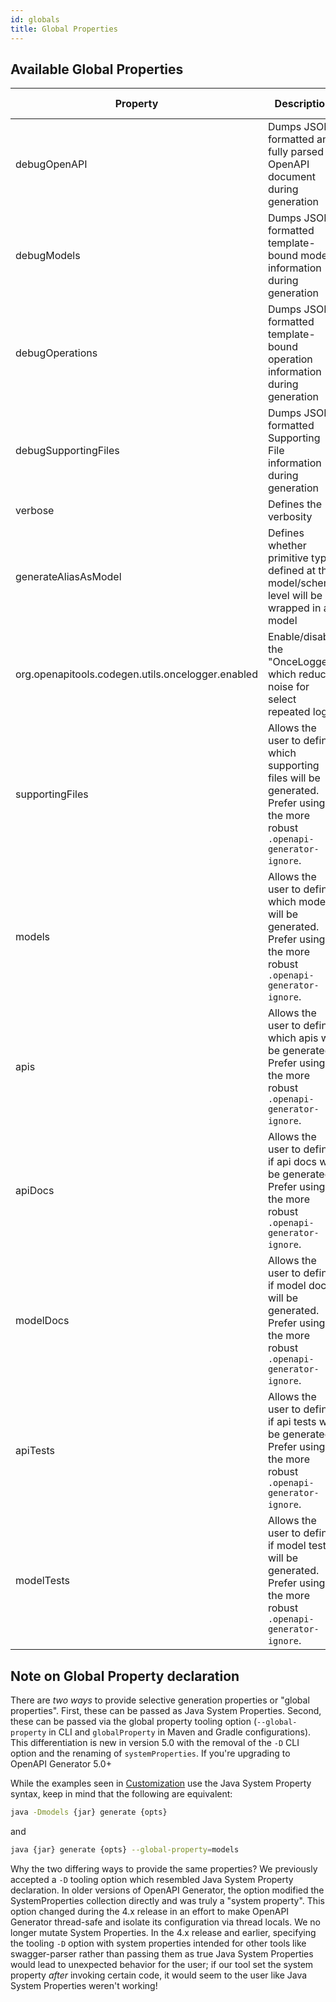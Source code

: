 ```yaml
---
id: globals
title: Global Properties
---
```


## Available Global Properties

| Property                                          | Description                                                                                                                   | Acceptable value                                     |
|---------------------------------------------------|-------------------------------------------------------------------------------------------------------------------------------|------------------------------------------------------|
| debugOpenAPI                                      | Dumps JSON formatted and fully parsed OpenAPI document during generation                                                      | none                                                 |
| debugModels                                       | Dumps JSON formatted template-bound model information during generation                                                       | none                                                 |
| debugOperations                                   | Dumps JSON formatted template-bound operation information during generation                                                   | none                                                 |
| debugSupportingFiles                              | Dumps JSON formatted Supporting File information during generation                                                            | none                                                 |
| verbose                                           | Defines the verbosity                                                                                                         | `true` or `false`                                    |
| generateAliasAsModel                              | Defines whether primitive types defined at the model/schema level will be wrapped in a model                                  | `true` or `false`                                    |
| org.openapitools.codegen.utils.oncelogger.enabled | Enable/disable the "OnceLogger" which reduces noise for select repeated logs                                                  | `true` or `false`                                    |
| supportingFiles                                   | Allows the user to define which supporting files will be generated. Prefer using the more robust `.openapi-generator-ignore`. | no value, or a colon-separated string of file names  |
| models                                            | Allows the user to define which models will be generated. Prefer using the more robust `.openapi-generator-ignore`.           | no value, or a colon-separated string of model names |
| apis                                              | Allows the user to define which apis will be generated. Prefer using the more robust `.openapi-generator-ignore`.             | no value, or a colon-separated string of api names   |
| apiDocs                                           | Allows the user to define if api docs will be generated. Prefer using the more robust `.openapi-generator-ignore`.            | `true` or `false`                                    |
| modelDocs                                         | Allows the user to define if model docs will be generated. Prefer using the more robust `.openapi-generator-ignore`.          | `true` or `false`                                    |
| apiTests                                          | Allows the user to define if api tests will be generated. Prefer using the more robust `.openapi-generator-ignore`.           | `true` or `false`                                    |
| modelTests                                        | Allows the user to define if model tests will be generated. Prefer using the more robust `.openapi-generator-ignore`.         | `true` or `false`                                    |


## Note on Global Property declaration

There are _two ways_ to provide selective generation properties or "global properties". First, these can be passed as Java System Properties. Second, these can be passed via the global property tooling option (`--global-property` in CLI and `globalProperty` in Maven and Gradle configurations). This differentiation is new in version 5.0 with the removal of the `-D` CLI option and the renaming of `systemProperties`. If you're upgrading to OpenAPI Generator 5.0+

While the examples seen in [Customization](./customization.md) use the Java System Property syntax, keep in mind that the following are equivalent:

```sh
java -Dmodels {jar} generate {opts}
```

and

```sh
java {jar} generate {opts} --global-property=models
```

Why the two differing ways to provide the same properties? We previously accepted a `-D` tooling option which resembled Java System Property declaration. In older versions of OpenAPI Generator, the option modified the SystemProperties collection directly and was truly a "system property". This option changed during the 4.x release in an effort to make OpenAPI Generator thread-safe and isolate its configuration via thread locals. We no longer mutate System Properties. In the 4.x release and earlier, specifying the tooling `-D` option with system properties intended for other tools like swagger-parser rather than passing them as true Java System Properties would lead to unexpected behavior for the user; if our tool set the system property _after_ invoking certain code, it would seem to the user like Java System Properties weren't working! 

